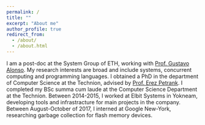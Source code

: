 ```yaml
---
permalink: /
title: ""
excerpt: "About me"
author_profile: true
redirect_from: 
  - /about/
  - /about.html
---
```


I am a post-doc at the System Group of ETH, working with [Prof. Gustavo Alonso](https://systems.ethz.ch/people/profile.gustavo-alonso.html). My research interests are broad and include systems, concurrent computing and programming languages. I obtained a PhD in the department of Computer Science at the Technion, advised by [Prof. Erez Petrank](https://www.cs.technion.ac.il/~erez/). I completed my BSc summa cum laude at the Computer Science Department at the Technion. Between 2014-2015, I worked at Elbit Systems in Yokneam, developing tools and infrastracture for main projects in the company. Between August-October of 2017, I interned at Google New-York, researching garbage collection for flash memory devices.
